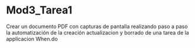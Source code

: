 # Mod3_Tarea1
Crear un documento PDF con capturas de pantalla realizando paso a paso la automatización de la creación actualizacion y borrado de una tarea de la applicacion When.do
